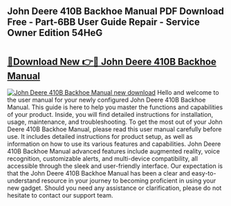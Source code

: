## John Deere 410B Backhoe Manual PDF Download Free - Part-6BB User Guide Repair - Service Owner Edition 54HeG

# <h2><a href="http://bc89326.oget.top/?id=John+Deere+410B+Backhoe+Manual">🔗Download New 👉🔴 John Deere 410B Backhoe Manual</a></h2>

[![John Deere 410B Backhoe Manual new download](https://i.imgur.com/5g1atiW.png)](http://bc89326.oget.top/?id=John+Deere+410B+Backhoe+Manual)
Hello and welcome to the user manual for your newly configured John Deere 410B Backhoe Manual. This guide is here to help you master the functions and capabilities of your product. Inside, you will find detailed instructions for installation, usage, maintenance, and troubleshooting. To get the most out of your John Deere 410B Backhoe Manual, please read this user manual carefully before use. It includes detailed instructions for product setup, as well as information on how to use its various features and capabilities. John Deere 410B Backhoe Manual advanced features include augmented reality, voice recognition, customizable alerts, and multi-device compatibility, all accessible through the sleek and user-friendly interface. Our expectation is that the John Deere 410B Backhoe Manual has been a clear and easy-to-understand resource in your journey to becoming proficient in using your new gadget. Should you need any assistance or clarification, please do not hesitate to contact our support team.
